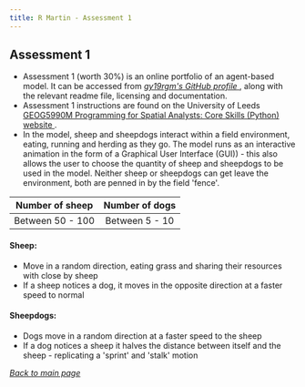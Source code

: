 ```yaml
---
title: R Martin - Assessment 1
---
```


## Assessment 1

* Assessment 1 (worth 30%) is an online portfolio of an agent-based model. It can be accessed from <a href="https://github.com/gy19rgm/GEOG5990Assessment1" target="_blank"> *gy19rgm's GitHub profile* </a>, along with the relevant readme file, licensing and documentation.
* Assessment 1 instructions are found on the University of Leeds <a href="https://www.geog.leeds.ac.uk/courses/computing/study/core-python/assessment1/index.html" target="_blank"> GEOG5990M Programming for Spatial Analysts: Core Skills (Python) website </a> .
* In the model, sheep and sheepdogs interact within a field environment, eating, running and herding as they go. The model runs as an interactive animation in the form of a Graphical User Interface (GUI)) - this also allows the user to choose the quantity of sheep and sheepdogs to be used in the model. Neither sheep or sheepdogs can get leave the environment, both are penned in by the field 'fence'.

| Number of sheep | Number of dogs |
| :---: | :---: |
| Between 50 - 100 | Between 5 - 10 |

#### Sheep:
* Move in a random direction, eating grass and sharing their resources with close by sheep
* If a sheep notices a dog, it moves in the opposite direction at a faster speed to normal

#### Sheepdogs:
* Dogs move in a random direction at a faster speed to the sheep
* If a dog notices a sheep it halves the distance between itself and the sheep - replicating a 'sprint' and 'stalk'  motion

[*Back to main page*](https://gy19rgm.github.io/)